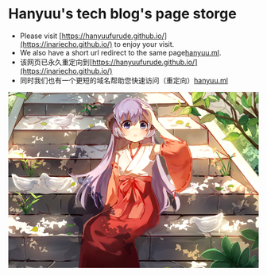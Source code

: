# Hanyuu's tech blog's page storge
* Please visit [https://hanyuufurude.github.io/](https://inariecho.github.io/) to enjoy your visit.
* We also have a short url redirect to the same page[hanyuu.ml](https://hanyuu.ml).
* 该网页已永久重定向到[https://hanyuufurude.github.io/](https://inariecho.github.io/)
* 同时我们也有一个更短的域名帮助您快速访问（重定向）[hanyuu.ml](https://hanyuu.ml)


![Hanyuu](res/rm.png)